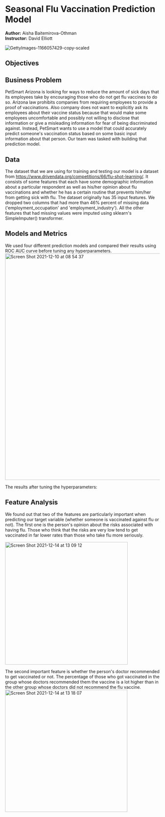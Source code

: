 # Seasonal Flu Vaccination Prediction Model
<p>
<b>Author:</b> Aisha Baitemirova-Othman
<br>
<b>Instructor:</b> David Elliott
</p>

![GettyImages-1166057429-copy-scaled](https://user-images.githubusercontent.com/92397144/145737018-1b3ded68-616c-4073-b139-2793121504b5.jpg)

## Objectives



## Business Problem
PetSmart Arizona is looking for ways to reduce the amount of sick days that its employees take by encouraging those who do not get flu vaccines to do so. Arizona law prohibits companies from requiring employees to provide a proof of vaccinations. Also company does not want to explicitly ask its employees about their vaccine status because that would make some employees uncomfortable and possibly not willing to disclose that information or give a misleading information for fear of being discriminated against. Instead, PetSmart wants to use a model that could accurately predict someone's vaccination status based on some basic input information about that person. Our team was tasked with building that prediction model. 

## Data
The dataset that we are using for training and testing our model is a dataset from https://www.drivendata.org/competitions/66/flu-shot-learning/. It consists of some features that each have some demographic information about a particular respondent as well as his/her opinion about flu vaccinations and whether he has a certain routine that prevents him/her from getting sick with flu. 
The dataset originally has 35 input features. We dropped two columns that had more than 46% percent of missing data ('employment_occupation' and 'employment_industry'). All the other features that had missing values were imputed using sklearn's SimpleImputer() transformer. 

## Models and Metrics
We used four different prediction models and compared their results using ROC AUC curve before tuning any hyperparameters. 
<img width="738" alt="Screen Shot 2021-12-10 at 08 54 37" src="https://user-images.githubusercontent.com/92397144/146062877-fa2ec38b-8b2b-42f8-aff1-c1f1c4818523.png">

The results after tuning the hyperparameters:

## Feature Analysis
We found out that two of the features are particularly important when predicting our target variable (whether someone is vaccinated against flu or not). The first one is the person's opinion about the risks associated with having flu. Those who think that the risks are very low tend to get vaccinated in far lower rates than those who take flu more seriously. 

<img width="399" alt="Screen Shot 2021-12-14 at 13 09 12" src="https://user-images.githubusercontent.com/92397144/146063750-c48cba31-70a7-46b3-8f8f-d398c0a864e1.png">

The second important feature is whether the person's doctor recommended to get vaccinated or not. The percentage of those who got vaccinated in the group whose doctors recommended them the vaccine is a lot higher than in the other group whose doctors did not recommend the flu vaccine. 
<img width="398" alt="Screen Shot 2021-12-14 at 13 18 07" src="https://user-images.githubusercontent.com/92397144/146064921-4242c90b-4d0f-41c6-8693-776da7bfc37e.png">


